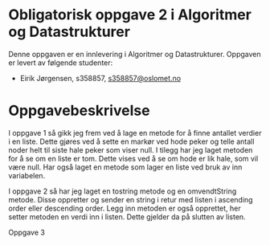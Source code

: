 # Obligatorisk oppgave 2 i Algoritmer og Datastrukturer

Denne oppgaven er en innlevering i Algoritmer og Datastrukturer. 
Oppgaven er levert av følgende studenter:
* Eirik Jørgensen, s358857, s358857@oslomet.no


# Oppgavebeskrivelse

I oppgave 1 så gikk jeg frem ved å lage en metode for å finne antallet verdier i en liste. Dette gjøres ved å sette en markør ved hode peker og telle antall noder helt til siste hale peker som viser null. 
I tilegg har jeg laget metoden for å se om en liste er tom. Dette vises ved å se om hode er lik hale, som vil være null. 
Har også laget en metode som lager en liste ved bruk av inn variabelen. 

I oppgave 2 så har jeg laget en tostring metode og en omvendtString metode. Disse oppretter og sender en string i retur med listen i ascending order eller descending order. 
Legg inn metoden er også opprettet, her setter metoden en verdi inn i listen. Dette gjelder da på slutten av listen. 

Oppgave 3 
